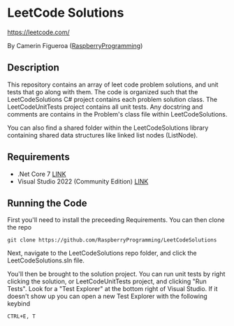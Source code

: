 # LeetCode Solutions

https://leetcode.com/

By Camerin Figueroa ([RaspberryProgramming](https://github.com/RaspberryProgramming))

## Description

This repository contains an array of leet code problem solutions, 
and unit tests that go along with them. The code is organized such that
the LeetCodeSolutions C# project contains each problem solution class.
The LeetCodeUnitTests project contains all unit tests. Any docstring and
comments are contains in the Problem's class file within LeetCodeSolutions.

You can also find a shared folder within the LeetCodeSolutions library containing
shared data structures like linked list nodes (ListNode).

## Requirements

 - .Net Core 7 [LINK](https://dotnet.microsoft.com/en-us/download/dotnet/7.0)
 - Visual Studio 2022 (Community Edition) [LINK](https://visualstudio.microsoft.com/vs/)

## Running the Code

First you'll need to install the preceeding Requirements. You can then clone the repo

`git clone https://github.com/RaspberryProgramming/LeetCodeSolutions`

Next, navigate to the LeetCodeSolutions repo folder, and click the LeetCodeSolutions.sln file.

You'll then be brought to the solution project. You can run unit tests by right clicking
the solution, or LeetCodeUnitTests project, and clicking "Run Tests". Look for a "Test Explorer"
at the bottom right of Visual Studio. If it doesn't show up you can open a new Test Explorer with
the following keybind

`CTRL+E, T`